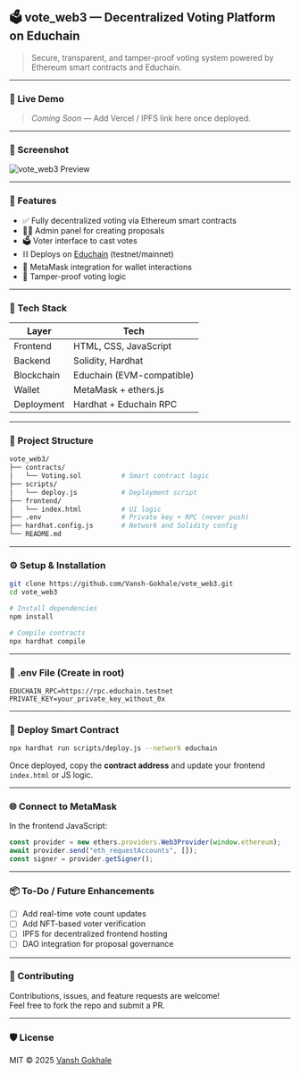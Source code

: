 ## 🗳️ vote_web3 — Decentralized Voting Platform on Educhain

> Secure, transparent, and tamper-proof voting system powered by Ethereum smart contracts and Educhain.

---

### 🚀 Live Demo

> _Coming Soon_ — Add Vercel / IPFS link here once deployed.

---

### 📸 Screenshot

![vote_web3 Preview](./screenshot.png)

---

### 🔗 Features

- ✅ Fully decentralized voting via Ethereum smart contracts  
- 🧑‍💼 Admin panel for creating proposals  
- 🗳️ Voter interface to cast votes  
- ⛓️ Deploys on [Educhain](https://educhain.network/) (testnet/mainnet)  
- 🦊 MetaMask integration for wallet interactions  
- 🔐 Tamper-proof voting logic

---

### 🧱 Tech Stack

| Layer      | Tech                                   |
|------------|----------------------------------------|
| Frontend   | HTML, CSS, JavaScript                  |
| Backend    | Solidity, Hardhat                      |
| Blockchain | Educhain (EVM-compatible)              |
| Wallet     | MetaMask + ethers.js                   |
| Deployment | Hardhat + Educhain RPC                 |

---

### 📁 Project Structure

```bash
vote_web3/
├── contracts/
│   └── Voting.sol          # Smart contract logic
├── scripts/
│   └── deploy.js           # Deployment script
├── frontend/
│   └── index.html          # UI logic
├── .env                    # Private key + RPC (never push)
├── hardhat.config.js       # Network and Solidity config
└── README.md
```

---

### ⚙️ Setup & Installation

```bash
git clone https://github.com/Vansh-Gokhale/vote_web3.git
cd vote_web3

# Install dependencies
npm install

# Compile contracts
npx hardhat compile
```

---

### 🔐 .env File (Create in root)

```env
EDUCHAIN_RPC=https://rpc.educhain.testnet
PRIVATE_KEY=your_private_key_without_0x
```

---

### 🚀 Deploy Smart Contract

```bash
npx hardhat run scripts/deploy.js --network educhain
```

Once deployed, copy the **contract address** and update your frontend `index.html` or JS logic.

---

### 🌐 Connect to MetaMask

In the frontend JavaScript:

```js
const provider = new ethers.providers.Web3Provider(window.ethereum);
await provider.send("eth_requestAccounts", []);
const signer = provider.getSigner();
```

---

### 📦 To-Do / Future Enhancements

- [ ] Add real-time vote count updates
- [ ] Add NFT-based voter verification
- [ ] IPFS for decentralized frontend hosting
- [ ] DAO integration for proposal governance

---

### 🤝 Contributing

Contributions, issues, and feature requests are welcome!  
Feel free to fork the repo and submit a PR.

---

### 🛡️ License

MIT © 2025 [Vansh Gokhale](https://github.com/Vansh-Gokhale)
